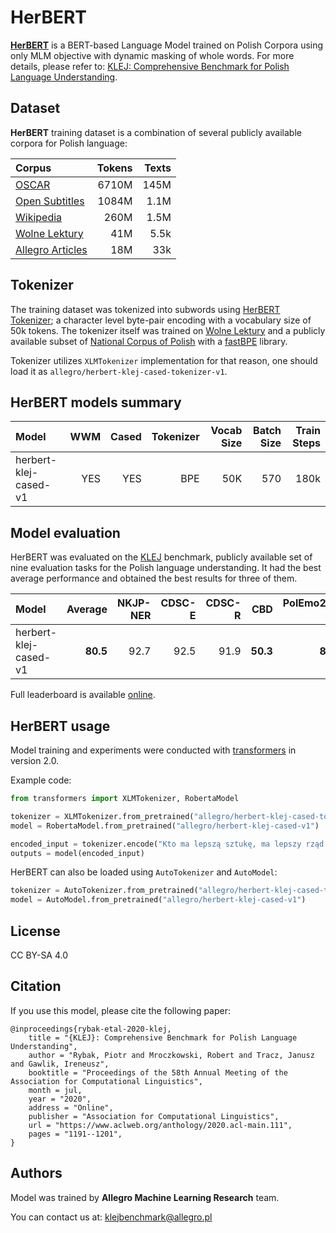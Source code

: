 # HerBERT 
**[HerBERT](https://en.wikipedia.org/wiki/Zbigniew_Herbert)** is a BERT-based Language Model trained on Polish Corpora
using only MLM objective with dynamic masking of whole words. For more details, please refer to: 
[KLEJ: Comprehensive Benchmark for Polish Language Understanding](https://www.aclweb.org/anthology/2020.acl-main.111.pdf).

## Dataset
**HerBERT** training dataset is a combination of several publicly available corpora for Polish language:

| Corpus | Tokens | Texts |
| :------ | ------: | ------: |
| [OSCAR](https://traces1.inria.fr/oscar/)| 6710M  | 145M |
| [Open Subtitles](http://opus.nlpl.eu/OpenSubtitles-v2018.php) | 1084M  | 1.1M |
| [Wikipedia](https://dumps.wikimedia.org/) | 260M  | 1.5M |
| [Wolne Lektury](https://wolnelektury.pl/) | 41M  | 5.5k |
| [Allegro Articles](https://allegro.pl/artykuly) | 18M  | 33k |

## Tokenizer
The training dataset was tokenized into subwords using [HerBERT Tokenizer](https://huggingface.co/allegro/herbert-klej-cased-tokenizer-v1); a character level byte-pair encoding with
a vocabulary size of 50k tokens. The tokenizer itself was trained on [Wolne Lektury](https://wolnelektury.pl/) and a publicly available subset of 
[National Corpus of Polish](http://nkjp.pl/index.php?page=14&lang=0) with a [fastBPE](https://github.com/glample/fastBPE) library.

Tokenizer utilizes `XLMTokenizer` implementation for that reason, one should load it as `allegro/herbert-klej-cased-tokenizer-v1`.

## HerBERT models summary
| Model | WWM | Cased | Tokenizer | Vocab Size  | Batch Size | Train Steps |
| :------ | ------: | ------: | ------: | ------: | ------: | ------: |
| herbert-klej-cased-v1 | YES | YES | BPE | 50K | 570 | 180k | 

## Model evaluation
HerBERT was evaluated on the [KLEJ](https://klejbenchmark.com/) benchmark, publicly available set of nine evaluation tasks for the Polish language understanding.
It had the best average performance and obtained the best results for three of them.

| Model | Average | NKJP-NER | CDSC-E | CDSC-R | CBD | PolEmo2.0-IN	|PolEmo2.0-OUT | DYK | PSC | AR	|
| :------ | ------: | ------: | ------: | ------: | ------: | ------: | ------: |  ------: | ------: | ------: |
| herbert-klej-cased-v1 | **80.5** | 92.7 | 92.5 | 91.9 | **50.3** | **89.2** |**76.3** |52.1 |95.3 | 84.5 |

Full leaderboard is available [online](https://klejbenchmark.com/leaderboard). 


## HerBERT usage
Model training and experiments were conducted with [transformers](https://github.com/huggingface/transformers) in version 2.0.

Example code:
```python
from transformers import XLMTokenizer, RobertaModel

tokenizer = XLMTokenizer.from_pretrained("allegro/herbert-klej-cased-tokenizer-v1")
model = RobertaModel.from_pretrained("allegro/herbert-klej-cased-v1")

encoded_input = tokenizer.encode("Kto ma lepszą sztukę, ma lepszy rząd – to jasne.", return_tensors='pt')
outputs = model(encoded_input)
```

HerBERT can also be loaded using `AutoTokenizer` and `AutoModel`:

```python
tokenizer = AutoTokenizer.from_pretrained("allegro/herbert-klej-cased-tokenizer-v1")
model = AutoModel.from_pretrained("allegro/herbert-klej-cased-v1")
```

## License
CC BY-SA 4.0

## Citation
If you use this model, please cite the following paper:

```
@inproceedings{rybak-etal-2020-klej,
    title = "{KLEJ}: Comprehensive Benchmark for Polish Language Understanding",
    author = "Rybak, Piotr and Mroczkowski, Robert and Tracz, Janusz and Gawlik, Ireneusz",
    booktitle = "Proceedings of the 58th Annual Meeting of the Association for Computational Linguistics",
    month = jul,
    year = "2020",
    address = "Online",
    publisher = "Association for Computational Linguistics",
    url = "https://www.aclweb.org/anthology/2020.acl-main.111",
    pages = "1191--1201",
}
```

## Authors
Model was trained by **Allegro Machine Learning Research** team.

You can contact us at: <a href="mailto:klejbenchmark@allegro.pl">klejbenchmark@allegro.pl</a>
